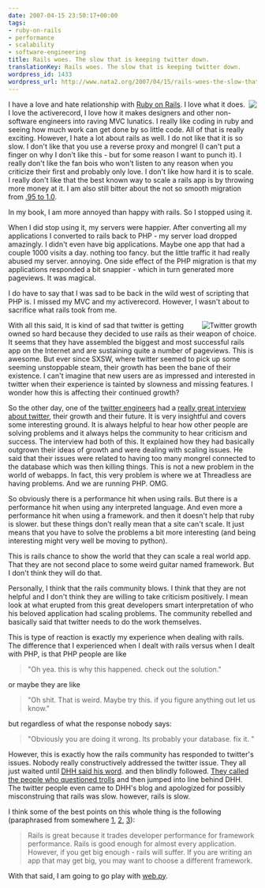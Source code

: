 ```yaml
---
date: 2007-04-15 23:50:17+00:00
tags:
- ruby-on-rails
- performance
- scalability
- software-engineering
title: Rails woes. The slow that is keeping twitter down.
translationKey: Rails woes. The slow that is keeping twitter down.
wordpress_id: 1433
wordpress_url: http://www.nata2.org/2007/04/15/rails-woes-the-slow-that-is-keeping-twitter-down/
---
```


<img src="http://farm1.static.flickr.com/155/427451213_330f07f72e_m.jpg" align="right" />I have a love and hate relationship with <a href="http://www.rubyonrails.com">Ruby on Rails</a>. I love what it does. I love the activerecord, I love how it makes designers and other non-software engineers into raving MVC lunatics. I really like coding in ruby and seeing how much work can get done by so little code. All of that is really exciting. However, I hate a lot about rails as well. I do not like that it is so slow. I don't like that you use a reverse proxy and mongrel (I can't put a finger on why I don't like this - but for some reason I want to punch it). I really don't like the fan bois who won't listen to any reason when you criticize their first and probably only love. I don't like how hard it is to scale. I really don't like that the best known way to scale a rails app is by throwing more money at it. I am also still bitter about the not so smooth migration from <a href="http://manuals.rubyonrails.com/export/html/19">.95 to 1.0</a>.

In my book, I am more annoyed than happy with rails. So I stopped using it.

When I did stop using it, my servers were happier. After converting all my applications I converted to rails back to PHP - my server load dropped amazingly. I didn't even have big applications. Maybe one app that had a couple 1000 visits a day. nothing too fancy. but the little traffic it had really abused my server. annoying. One side effect of the PHP migration is that my applications responded a bit snappier - which in turn generated more pageviews. It was magical.

I do have to say that I was sad to be back in the wild west of scripting that PHP is. I missed my MVC and my activerecord. However, I wasn't about to sacrifice what rails took from me.

<a href="http://www.statsaholic.com/twitter.com"><img src="http://traffic.alexa.com/graph?u=twitter.com&amp;r=2m&amp;y=r&amp;z=1&amp;h=90&amp;w=205&amp;f=555555&amp;o=l&amp;o=f&amp;p=-1" alt="Twitter growth" align="right" border="0" /></a>With all this said, It is kind of sad that twitter is getting owned so hard because they decided to use rails as their weapon of choice. It seems that they have assembled the biggest and most successful rails app on the Internet and are sustaining quite a number of pageviews. This is awesome. But ever since SXSW, where twitter seemed to pick up some seeming unstoppable steam, their  growth has been the bane of their existence.  I can't imagine that new users are as impressed and interested in twitter when their experience is tainted by slowness and missing features. I wonder how this is affecting their continued growth?

So the other day, one of the <a href="http://al3x.net/">twitter engineers</a> had a <a href="http://www.radicalbehavior.com/5-question-interview-with-twitter-developer-alex-payne/">really great interview about twitter</a>, their growth and their future. It is very insightful and covers some interesting ground. It is always helpful to hear how other people are solving problems and it always helps the community to hear criticism and success. The interview had both of this. It explained how they had basically outgrown their ideas of growth and were dealing with scaling issues. He said that their issues were related to having too many mongrel connected to the database which was then killing things. This is not a new problem in the world of webapps. In fact, this very problem is where we at Threadless are having problems. And we are running PHP. OMG.

So obviously there is a performance hit when using rails. But there is a performance hit when using any interpreted language. And even more a performance hit when using a framework. and then it doesn't help that ruby is slower. but these things don't really mean that a site can't scale. It just means that you have to solve the problems a bit more interesting (and being interesting might very well be moving to python).

This is rails chance to show the world that they can scale a real world app. That they are not second place to some weird guitar named framework. But I don't think they will do that.

Personally, I think that the rails community blows. I think that they are not helpful and I don't think they are willing to take criticism positively. I mean look at what erupted from this great developers smart interpretation of who his beloved application had scaling problems. The community rebelled and basically said that twitter needs to do the work themselves.

This is type of reaction is exactly my experience when dealing with rails. The difference that I experienced when I dealt with rails versus when I dealt with PHP, is that PHP people are like
<blockquote>"Oh yea. this is why this happened. check out the solution."</blockquote>
or maybe they are like
<blockquote>"Oh shit. That is weird. Maybe try this. if you figure anything out let us know."</blockquote>
but regardless of what the response nobody says:
<blockquote>"Obviously you are doing it wrong. Its probably your database. fix it. "</blockquote>
However, this is exactly how the rails community has responded to twitter's issues. Nobody really constructively addressed the twitter issue. They all just waited until <a href="http://www.loudthinking.com/arc/000608.html">DHH said his word</a>. and then blindly followed. <a href="http://www.loudthinking.com/arc/000610.html#comments">They called the people who questioned trolls</a> and then jumped into line behind DHH. The twitter people even came to DHH's blog and apologized for possibly misconstruing that rails was slow. however, rails is slow.

I think some of the best points on this whole thing is the following (paraphrased from somewhere <a href="http://laughingmeme.org/2007/04/12/twitter-ruby-and-scaling/">1</a>, <a href="http://rc3.org/2007/04/twitter_develop.php">2</a>, <a href="http://benbarren.blogspot.com/2007/04/all-of-us-working-on-twitter-are-big.html">3</a>):
<blockquote>Rails is great because it trades developer performance for framework performance. Rails is good enough for almost every application. However, if you get big enough - rails will suffer. If you are writing an app that may get big, you may want to choose a different framework.</blockquote>
With that said, I am going to go play with <a href="http://webpy.org/">web.py</a>.